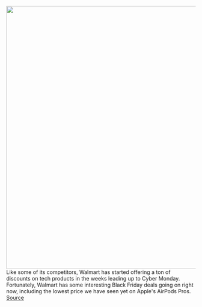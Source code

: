 <img src='https://cdn.vox-cdn.com/thumbor/jJ47IGYOPl2APf6Akn9-pUdHe44=/0x0:555x368/1200x800/filters:focal(234x140:322x228)/cdn.vox-cdn.com/uploads/chorus_image/image/67984815/walmart555.1419973090.0.jpg' width='700px' /><br/>
Like some of its competitors, Walmart has started offering a ton of discounts on tech products in the weeks leading up to Cyber Monday. Fortunately, Walmart has some interesting Black Friday deals going on right now, including the lowest price we have seen yet on Apple's AirPods Pros.
<a href='https://www.theverge.com/21583298/walmart-black-friday-deals-tech-gadgets-cyber-monday'> Source <a/>